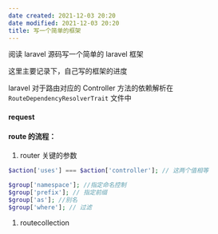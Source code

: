 ```yaml
---
date created: 2021-12-03 20:20
date modified: 2021-12-03 20:20
title: 写一个简单的框架
---
```

阅读 laravel 源码写一个简单的 laravel 框架

这里主要记录下，自己写的框架的进度

laravel 对于路由对应的 Controller 方法的依赖解析在 `RouteDependencyResolverTrait` 文件中

#### request 

#### route 的流程：

1. router 关键的参数

```php
$action['uses'] === $action['controller']; // 这两个值相等

$group['namespace']; //指定命名控制
$group['prefix']; // 指定前缀
$group['as']; //别名
$group['where']; // 过滤
```

1. routecollection

